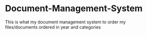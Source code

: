 # Document-Management-System
This is what my document management system to order my files/documents ordered in year and categories
